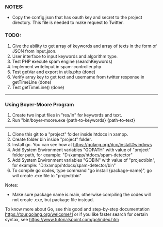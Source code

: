 ### NOTES:
- Copy the config.json that has oauth key and secret to the project directory. This file is needed to make request to Twitter.

### TODO:
1. Give the ability to get array of keywords and array of texts in the form of JSON from input.json.
2. User interface to input keywords and algorithm type.
3. Test PHP execute spam engine (searchKeywords)
4. Implement writeInput in spam-controller.php
5. Test getVar and export in utils.php (done)
6. Verify array key to get text and username from twitter response in getTimeLine (done)
7. Test getTimeLine() (done)

---

### Using Boyer-Moore Program
1. Create two input files in "res/in" for keywords and text. 
2. Run "bin/boyer-moore.exe {path-to-keywords} {path-to-text} 

---

1. Clone this git to a "project" folder inside htdocs in xampp.
2. Create folder bin inside "project" folder.
3. Install go. You can see how at https://golang.org/doc/install#windows
4. Add System Environment variables "GOPATH" with value of "project" folder path, for example: "D:/xampp/htdocs/spam-detector"
5. Add System Environment variables "GOBIN" with value of "project/bin", for example: "D:/xampp/htdocs/spam-detector/bin"
6. To compile go codes, type command "go install {package-name}", go will create .exe file to "project/bin"

Notes:
- Make sure package name is main, otherwise compiling the codes will not create .exe, but package file instead.

To know more about Go, see this good and step-by-step documentation https://tour.golang.org/welcome/1 or if you like faster search for certain syntax, see https://www.tutorialspoint.com/go/index.htm